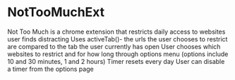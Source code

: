 # NotTooMuchExt
Not Too Much is a chrome extension that restricts daily access to websites user finds distracting
Uses activeTab()- the urls the user chooses to restrict are compared to the tab the user currently has open
User chooses which websites to restrict and for how long through options menu (options include 10 and 30 minutes, 1 and 2 hours)
Timer resets every day
User can disable a timer from the options page
